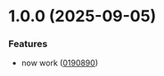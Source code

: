 # 1.0.0 (2025-09-05)


### Features

* now work ([0190890](https://github.com/kishor-aracreate/sematic-versioning-test/commit/01908907835aac1db4b62c0deeeef3e8771e6e0b))
